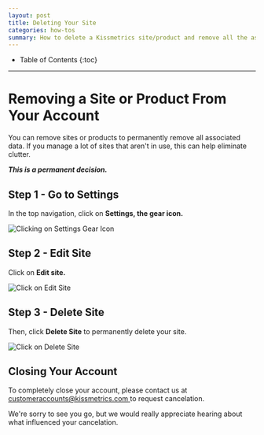 ```yaml
---
layout: post
title: Deleting Your Site
categories: how-tos
summary: How to delete a Kissmetrics site/product and remove all the associated data.
---
```

* Table of Contents
{:toc}
* * *

# Removing a Site or Product From Your Account

You can remove sites or products to permanently remove all associated data. If you manage a lot of sites that aren't in use, this can help eliminate clutter.

***This is a permanent decision.***

## Step 1 - Go to Settings

In the top navigation, click on **Settings, the gear icon.**

![Clicking on Settings Gear Icon][ss-1]

## Step 2 - Edit Site

Click on **Edit site.**

![Click on Edit Site][ss-2]

## Step 3 - Delete Site

Then, click **Delete Site** to permanently delete your site.

![Click on Delete Site][ss-3]

## Closing Your Account

To completely close your account, please contact us at [customeraccounts@kissmetrics.com ](customeraccounts@kissmetrics.com) to request cancelation.

We're sorry to see you go, but we would really appreciate hearing about what influenced your cancelation.


[ss-1]: https://s3.amazonaws.com/kissmetrics-support-files/assets/how-tos/delete-site/Removing%20a%20Site%20or%20Product%20From%20Your%20Account%201.png
[ss-2]: https://s3.amazonaws.com/kissmetrics-support-files/assets/how-tos/delete-site/Removing%20a%20Site%20or%20Product%20From%20Your%20Account%202.png
[ss-3]: https://s3.amazonaws.com/kissmetrics-support-files/assets/how-tos/delete-site/Removing%20a%20Site%20or%20Product%20From%20Your%20Account%203.png
